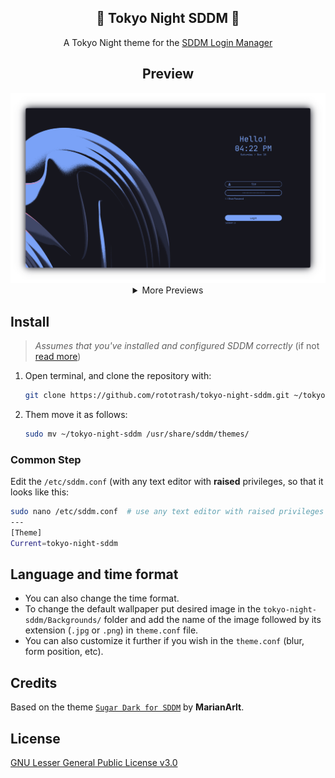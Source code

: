 <h2 align="center">🗼 Tokyo Night SDDM 🗼</h2>

<p align=center>
A Tokyo Night theme for the <a href="https://github.com/sddm/sddm">SDDM Login Manager</a>
</p>

<h2 align=center>Preview</h2>
<center>
<img src="./Previews/preview.png" alt="preview-1">
<details>
<summary>More Previews</summary>
<img src="./Previews/preview-shacks.png" alt="preview-2">
<img src="./Previews/preview-tokyo-city.png" alt="preview-4">
<img src="./Previews/preview-path.png" alt="preview-3">
</details>
</center>

## Install

> _Assumes that you've installed and configured SDDM correctly_ (if not [read more](https://wiki.archlinux.org/title/SDDM))

1. Open terminal, and clone the repository with:

   ```sh
   git clone https://github.com/rototrash/tokyo-night-sddm.git ~/tokyo-night-sddm
   ```

2. Them move it as follows:

   ```sh
   sudo mv ~/tokyo-night-sddm /usr/share/sddm/themes/
   ```

### Common Step

Edit the `/etc/sddm.conf` (with any text editor with **raised** privileges, so that it looks like this:

```sh
sudo nano /etc/sddm.conf  # use any text editor with raised privileges
---
[Theme]
Current=tokyo-night-sddm
   ```

## Language and time format

- You can also change the time format.
- To change the default wallpaper put desired image in the `tokyo-night-sddm/Backgrounds/` folder and add the name of the image followed by its extension (`.jpg` or `.png`) in `theme.conf` file.
- You can also customize it further if you wish in the `theme.conf`
(blur, form position, etc).
## Credits

Based on the theme [`Sugar Dark for SDDM`](https://github.com/MarianArlt/sddm-sugar-dark) by **MarianArlt**.

## License

[GNU Lesser General Public License v3.0](LICENSE)